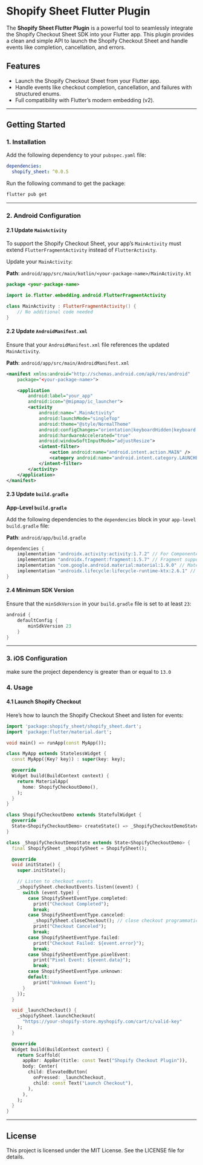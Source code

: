 # Shopify Sheet Flutter Plugin

The **Shopify Sheet Flutter Plugin** is a powerful tool to seamlessly integrate the Shopify Checkout Sheet SDK into your Flutter app. This plugin provides a clean and simple API to launch the Shopify Checkout Sheet and handle events like completion, cancellation, and errors.

## Features
- Launch the Shopify Checkout Sheet from your Flutter app.
- Handle events like checkout completion, cancellation, and failures with structured enums.
- Full compatibility with Flutter’s modern embedding (v2).

---

## Getting Started

### **1. Installation**
Add the following dependency to your `pubspec.yaml` file:

```yaml
dependencies:
  shopify_sheet: ^0.0.5
```

Run the following command to get the package:

```bash
flutter pub get
```

---

### **2. Android Configuration**

#### **2.1 Update `MainActivity`**
To support the Shopify Checkout Sheet, your app’s `MainActivity` must extend `FlutterFragmentActivity` instead of `FlutterActivity`.

Update your `MainActivity`:

**Path**: `android/app/src/main/kotlin/<your-package-name>/MainActivity.kt`

```kotlin
package <your-package-name>

import io.flutter.embedding.android.FlutterFragmentActivity

class MainActivity : FlutterFragmentActivity() {
    // No additional code needed
}
```

#### **2.2 Update `AndroidManifest.xml`**
Ensure that your `AndroidManifest.xml` file references the updated `MainActivity`.

**Path**: `android/app/src/main/AndroidManifest.xml`

```xml
<manifest xmlns:android="http://schemas.android.com/apk/res/android"
    package="<your-package-name>">

    <application
        android:label="your_app"
        android:icon="@mipmap/ic_launcher">
        <activity
            android:name=".MainActivity"
            android:launchMode="singleTop"
            android:theme="@style/NormalTheme"
            android:configChanges="orientation|keyboardHidden|keyboard|screenSize|smallestScreenSize|locale|layoutDirection|fontScale|screenLayout|density|uiMode"
            android:hardwareAccelerated="true"
            android:windowSoftInputMode="adjustResize">
            <intent-filter>
                <action android:name="android.intent.action.MAIN" />
                <category android:name="android.intent.category.LAUNCHER" />
            </intent-filter>
        </activity>
    </application>
</manifest>
```

#### **2.3 Update `build.gradle`**

**App-Level `build.gradle`**

Add the following dependencies to the `dependencies` block in your `app-level build.gradle` file:

**Path**: `android/app/build.gradle`

```gradle
dependencies {
    implementation "androidx.activity:activity:1.7.2" // For ComponentActivity compatibility
    implementation "androidx.fragment:fragment:1.5.7" // Fragment support (used internally by FlutterFragmentActivity)
    implementation "com.google.android.material:material:1.9.0" // Material components (if needed)
    implementation "androidx.lifecycle:lifecycle-runtime-ktx:2.6.1" // Lifecycle for event handling
}
```

#### **2.4 Minimum SDK Version**
Ensure that the `minSdkVersion` in your `build.gradle` file is set to at least `23`:

```gradle
android {
    defaultConfig {
        minSdkVersion 23
    }
}
```

---
### **3. iOS Configuration**
make sure the project dependency is greater than or equal to `13.0`
### **4. Usage**

#### **4.1 Launch Shopify Checkout**

Here’s how to launch the Shopify Checkout Sheet and listen for events:

```dart
import 'package:shopify_sheet/shopify_sheet.dart';
import 'package:flutter/material.dart';

void main() => runApp(const MyApp());

class MyApp extends StatelessWidget {
  const MyApp({Key? key}) : super(key: key);

  @override
  Widget build(BuildContext context) {
    return MaterialApp(
      home: ShopifyCheckoutDemo(),
    );
  }
}

class ShopifyCheckoutDemo extends StatefulWidget {
  @override
  State<ShopifyCheckoutDemo> createState() => _ShopifyCheckoutDemoState();
}

class _ShopifyCheckoutDemoState extends State<ShopifyCheckoutDemo> {
  final ShopifySheet _shopifySheet = ShopifySheet();

  @override
  void initState() {
    super.initState();

    // Listen to checkout events
    _shopifySheet.checkoutEvents.listen((event) {
      switch (event.type) {
        case ShopifySheetEventType.completed:
          print("Checkout Completed");
          break;
        case ShopifySheetEventType.canceled:
          _shopifySheet.closeCheckout(); // close checkout programmatically
          print("Checkout Canceled");
          break;
        case ShopifySheetEventType.failed:
          print("Checkout Failed: ${event.error}");
          break;
        case ShopifySheetEventType.pixelEvent:
          print("Pixel Event: ${event.data}");
          break;
        case ShopifySheetEventType.unknown:
        default:
          print("Unknown Event");
      }
    });
  }

  void _launchCheckout() {
    _shopifySheet.launchCheckout(
      "https://your-shopify-store.myshopify.com/cart/c/valid-key"
    );
  }

  @override
  Widget build(BuildContext context) {
    return Scaffold(
      appBar: AppBar(title: const Text("Shopify Checkout Plugin")),
      body: Center(
        child: ElevatedButton(
          onPressed: _launchCheckout,
          child: const Text("Launch Checkout"),
        ),
      ),
    );
  }
}
```

---

## **License**
This project is licensed under the MIT License. See the LICENSE file for details.



